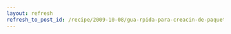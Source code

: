 ```yaml
---
layout: refresh
refresh_to_post_id: /recipe/2009-10-08/gua-rpida-para-creacin-de-paquetes-debian
---
```

